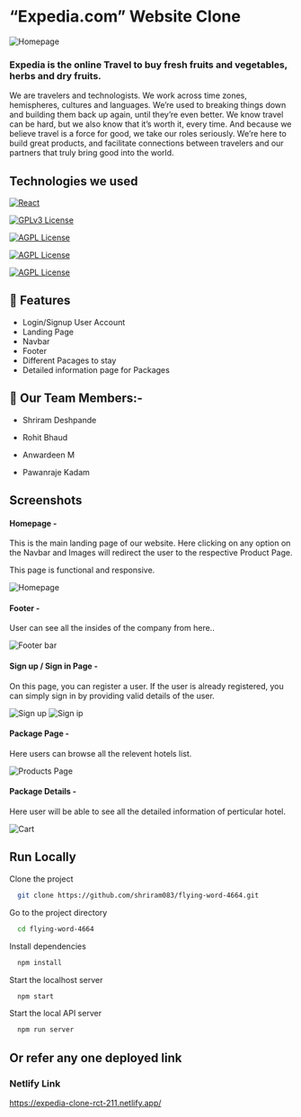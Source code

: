 # “Expedia.com” Website Clone

![Homepage ](https://github.com/shriram083/flying-word-4664/blob/master/public/screenshots/Home1.png)

### Expedia is the online Travel to buy fresh fruits and vegetables, herbs and dry fruits.

We are travelers and technologists. We work across time zones, hemispheres, cultures and languages. We’re used to breaking things down and building them back up again, until they’re even better. We know travel can be hard, but we also know that it’s worth it, every time. And because we believe travel is a force for good, we take our roles seriously. We’re here to build great products, and facilitate connections between travelers and our partners that truly bring good into the world.

## Technologies we used

[![React](<https://img.shields.io/badge/React_(17.0.2)-20232A?style=for-the-badge&logo=react&logoColor=61DAFB>)](https://reactjs.org/)

[![GPLv3 License](<https://img.shields.io/badge/Redux_(4.1.2)-593D88?style=for-the-badge&logo=redux&logoColor=white>)](https://redux.js.org/)

[![AGPL License](https://img.shields.io/badge/Chakra%20UI-3bc7bd?style=for-the-badge&logo=chakraui&logoColor=white)](https://chakra-ui.com/)

[![AGPL License](https://img.shields.io/badge/Rest_API-02303A?style=for-the-badge&logo=react-router&logoColor=white)](https://www.npmjs.com/package/json-server)

[![AGPL License](https://img.shields.io/badge/Styled-Component-orange)](https://styled-components.com/)

## 🚀 Features

- Login/Signup User Account
- Landing Page
- Navbar
- Footer
- Different Pacages to stay
- Detailed information page for Packages


## 🚀 Our Team Members:-

- Shriram Deshpande

- Rohit Bhaud

- Anwardeen M

- Pawanraje Kadam

## Screenshots

#### Homepage -

This is the main landing page of our website. Here clicking on any option on the Navbar and Images will redirect the user to the respective Product Page.

This page is functional and responsive.

![Homepage ](https://github.com/shriram083/flying-word-4664/blob/master/public/screenshots/Home1.png)

#### Footer -

User can see all the insides of the company from here..

![Footer bar](https://github.com/shriram083/flying-word-4664/blob/master/public/screenshots/Home3.png)

#### Sign up / Sign in Page -

On this page, you can register a user. If the user is already registered, you can simply sign in by providing valid details of the user.

![Sign up](https://github.com/shriram083/flying-word-4664/blob/master/public/screenshots/SignUp.png)
![Sign ip](https://github.com/shriram083/flying-word-4664/blob/master/public/screenshots/SignIn.png)

#### Package Page -

Here users can browse all the relevent hotels list.

![Products Page](https://github.com/shriram083/flying-word-4664/blob/master/public/screenshots/Package1.png)

#### Package Details -

Here user will be able to see all the detailed information of perticular hotel.

![Cart](https://github.com/shriram083/flying-word-4664/blob/master/public/screenshots/PackageDetails1.png)


## Run Locally

Clone the project

```bash
  git clone https://github.com/shriram083/flying-word-4664.git
```

Go to the project directory

```bash
  cd flying-word-4664
```

Install dependencies

```bash
  npm install
```

Start the localhost server

```bash
  npm start
```

Start the local API server

```bash
  npm run server
```

## Or refer any one deployed link

### Netlify Link
https://expedia-clone-rct-211.netlify.app/


